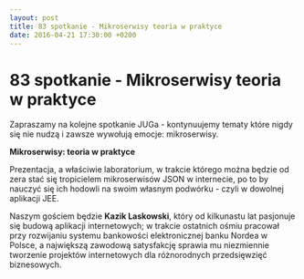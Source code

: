 ```yaml
---
layout: post
title: 83 spotkanie - Mikroserwisy teoria w praktyce
date: 2016-04-21 17:30:00 +0200
---
```

# 83 spotkanie - Mikroserwisy teoria w praktyce

<p>Zapraszamy na kolejne spotkanie JUGa - kontynuujemy tematy które nigdy się nie nudzą i zawsze wywołują emocje: mikroserwisy.</p> <p>


<b>Mikroserwisy: teoria w praktyce</b></p> <p>Prezentacja, a właściwie laboratorium, w trakcie którego można będzie od zera stać się tropicielem mikroserwisów JSON w internecie, po to by nauczyć się ich hodowli na swoim własnym podwórku - czyli w dowolnej aplikacji JEE.</p> <p>Naszym gościem będzie <b>Kazik Laskowski</b>, który od kilkunastu lat pasjonuje się budową aplikacji internetowych; w trakcie ostatnich ośmiu pracował przy rozwijaniu systemu bankowości elektronicznej banku Nordea w Polsce, a największą zawodową satysfakcję sprawia mu niezmiennie tworzenie projektów internetowych dla różnorodnych przedsięwzięć biznesowych.</p>

